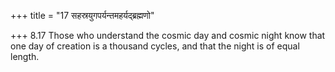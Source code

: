 +++
title = "17 सहस्रयुगपर्यन्तमहर्यद्ब्रह्मणो"

+++
8.17 Those who understand the cosmic day and cosmic night know that one
day of creation is a thousand cycles, and that the night is of equal
length.
